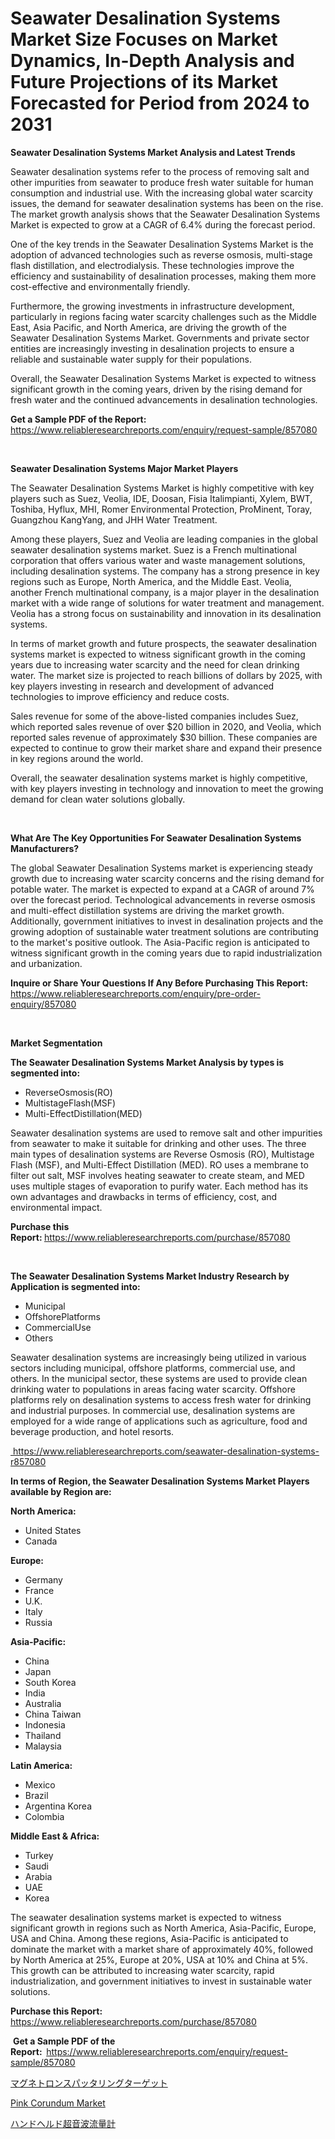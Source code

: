 <p><h1>Seawater Desalination Systems Market Size Focuses on Market Dynamics, In-Depth Analysis and Future Projections of its Market Forecasted for Period from 2024 to 2031</h1></p><p><strong>Seawater Desalination Systems Market Analysis and Latest Trends</strong></p>
<p><p>Seawater desalination systems refer to the process of removing salt and other impurities from seawater to produce fresh water suitable for human consumption and industrial use. With the increasing global water scarcity issues, the demand for seawater desalination systems has been on the rise. The market growth analysis shows that the Seawater Desalination Systems Market is expected to grow at a CAGR of 6.4% during the forecast period.</p><p>One of the key trends in the Seawater Desalination Systems Market is the adoption of advanced technologies such as reverse osmosis, multi-stage flash distillation, and electrodialysis. These technologies improve the efficiency and sustainability of desalination processes, making them more cost-effective and environmentally friendly.</p><p>Furthermore, the growing investments in infrastructure development, particularly in regions facing water scarcity challenges such as the Middle East, Asia Pacific, and North America, are driving the growth of the Seawater Desalination Systems Market. Governments and private sector entities are increasingly investing in desalination projects to ensure a reliable and sustainable water supply for their populations.</p><p>Overall, the Seawater Desalination Systems Market is expected to witness significant growth in the coming years, driven by the rising demand for fresh water and the continued advancements in desalination technologies.</p></p>
<p><strong>Get a Sample PDF of the Report:&nbsp;</strong> <a href="https://www.reliableresearchreports.com/enquiry/request-sample/857080">https://www.reliableresearchreports.com/enquiry/request-sample/857080</a></p>
<p>&nbsp;</p>
<p><strong>Seawater Desalination Systems Major Market Players</strong></p>
<p><p>The Seawater Desalination Systems Market is highly competitive with key players such as Suez, Veolia, IDE, Doosan, Fisia Italimpianti, Xylem, BWT, Toshiba, Hyflux, MHI, Romer Environmental Protection, ProMinent, Toray, Guangzhou KangYang, and JHH Water Treatment. </p><p>Among these players, Suez and Veolia are leading companies in the global seawater desalination systems market. Suez is a French multinational corporation that offers various water and waste management solutions, including desalination systems. The company has a strong presence in key regions such as Europe, North America, and the Middle East. Veolia, another French multinational company, is a major player in the desalination market with a wide range of solutions for water treatment and management. Veolia has a strong focus on sustainability and innovation in its desalination systems.</p><p>In terms of market growth and future prospects, the seawater desalination systems market is expected to witness significant growth in the coming years due to increasing water scarcity and the need for clean drinking water. The market size is projected to reach billions of dollars by 2025, with key players investing in research and development of advanced technologies to improve efficiency and reduce costs.</p><p>Sales revenue for some of the above-listed companies includes Suez, which reported sales revenue of over $20 billion in 2020, and Veolia, which reported sales revenue of approximately $30 billion. These companies are expected to continue to grow their market share and expand their presence in key regions around the world.</p><p>Overall, the seawater desalination systems market is highly competitive, with key players investing in technology and innovation to meet the growing demand for clean water solutions globally.</p></p>
<p>&nbsp;</p>
<p><strong>What Are The Key Opportunities For Seawater Desalination Systems Manufacturers?</strong></p>
<p><p>The global Seawater Desalination Systems market is experiencing steady growth due to increasing water scarcity concerns and the rising demand for potable water. The market is expected to expand at a CAGR of around 7% over the forecast period. Technological advancements in reverse osmosis and multi-effect distillation systems are driving the market growth. Additionally, government initiatives to invest in desalination projects and the growing adoption of sustainable water treatment solutions are contributing to the market's positive outlook. The Asia-Pacific region is anticipated to witness significant growth in the coming years due to rapid industrialization and urbanization.</p></p>
<p><strong>Inquire or Share Your Questions If Any Before Purchasing This Report:</strong> <a href="https://www.reliableresearchreports.com/enquiry/pre-order-enquiry/857080">https://www.reliableresearchreports.com/enquiry/pre-order-enquiry/857080</a></p>
<p>&nbsp;</p>
<p><strong>Market Segmentation</strong></p>
<p><strong>The Seawater Desalination Systems Market Analysis by types is segmented into:</strong></p>
<p><ul><li>ReverseOsmosis(RO)</li><li>MultistageFlash(MSF)</li><li>Multi-EffectDistillation(MED)</li></ul></p>
<p><p>Seawater desalination systems are used to remove salt and other impurities from seawater to make it suitable for drinking and other uses. The three main types of desalination systems are Reverse Osmosis (RO), Multistage Flash (MSF), and Multi-Effect Distillation (MED). RO uses a membrane to filter out salt, MSF involves heating seawater to create steam, and MED uses multiple stages of evaporation to purify water. Each method has its own advantages and drawbacks in terms of efficiency, cost, and environmental impact.</p></p>
<p><strong>Purchase this Report:&nbsp;</strong><a href="https://www.reliableresearchreports.com/purchase/857080">https://www.reliableresearchreports.com/purchase/857080</a></p>
<p>&nbsp;</p>
<p><strong>The Seawater Desalination Systems Market Industry Research by Application is segmented into:</strong></p>
<p><ul><li>Municipal</li><li>OffshorePlatforms</li><li>CommercialUse</li><li>Others</li></ul></p>
<p><p>Seawater desalination systems are increasingly being utilized in various sectors including municipal, offshore platforms, commercial use, and others. In the municipal sector, these systems are used to provide clean drinking water to populations in areas facing water scarcity. Offshore platforms rely on desalination systems to access fresh water for drinking and industrial purposes. In commercial use, desalination systems are employed for a wide range of applications such as agriculture, food and beverage production, and hotel resorts.</p></p>
<p><a href="https://www.reliableresearchreports.com/seawater-desalination-systems-r857080">&nbsp;https://www.reliableresearchreports.com/seawater-desalination-systems-r857080</a></p>
<p><strong>In terms of Region, the Seawater Desalination Systems Market Players available by Region are:</strong></p>
<p>
    <p> <strong> North America: </strong>
        <ul>
            <li>United States</li>
            <li>Canada</li>
        </ul>
        </p> 
    <p> <strong> Europe: </strong>
        <ul>
            <li>Germany</li>
            <li>France</li>
            <li>U.K.</li>
            <li>Italy</li>
            <li>Russia</li>
        </ul>
        </p> 
    <p> <strong> Asia-Pacific: </strong>
        <ul>
            <li>China</li>
            <li>Japan</li>
            <li>South Korea</li>
            <li>India</li>
            <li>Australia</li>
            <li>China Taiwan</li>
            <li>Indonesia</li>
            <li>Thailand</li>
            <li>Malaysia</li>
        </ul>
        </p> 
    <p> <strong> Latin America: </strong>
        <ul>
            <li>Mexico</li>
            <li>Brazil</li>
            <li>Argentina Korea</li>
            <li>Colombia</li>
        </ul>
        </p> 
    <p> <strong> Middle East & Africa: </strong>
        <ul>
            <li>Turkey</li>
            <li>Saudi</li>
            <li>Arabia</li>
            <li>UAE</li>
            <li>Korea</li>
        </ul>
    </p>
    </p>
<p><p>The seawater desalination systems market is expected to witness significant growth in regions such as North America, Asia-Pacific, Europe, USA and China. Among these regions, Asia-Pacific is anticipated to dominate the market with a market share of approximately 40%, followed by North America at 25%, Europe at 20%, USA at 10% and China at 5%. This growth can be attributed to increasing water scarcity, rapid industrialization, and government initiatives to invest in sustainable water solutions.</p></p>
<p><strong>Purchase this Report: </strong><a href="https://www.reliableresearchreports.com/purchase/857080">https://www.reliableresearchreports.com/purchase/857080</a></p>
<p>&nbsp;<strong>Get a Sample PDF of the Report:&nbsp;&nbsp;</strong><a href="https://www.reliableresearchreports.com/enquiry/request-sample/857080">https://www.reliableresearchreports.com/enquiry/request-sample/857080</a></p>
<p><strong></strong></p>
<p><p><a href="https://medium.com/@bulahhamill28/%E3%83%9E%E3%82%B0%E3%83%8D%E3%83%88%E3%83%AD%E3%83%B3%E3%82%B9%E3%83%91%E3%83%83%E3%82%BF%E3%83%AA%E3%83%B3%E3%82%B0%E3%82%BF%E3%83%BC%E3%82%B2%E3%83%83%E3%83%88%E5%B8%82%E5%A0%B4%E3%81%AE%E3%83%88%E3%83%AC%E3%83%B3%E3%83%89%E3%81%A8%E5%B8%82%E5%A0%B4%E5%88%86%E6%9E%90%E3%81%AF-2024%E5%B9%B4%E3%81%8B%E3%82%892031%E5%B9%B4%E3%81%AE%E6%9C%9F%E9%96%93%E3%81%AB%E4%BA%88%E6%B8%AC%E3%81%95%E3%82%8C%E3%81%A6%E3%81%84%E3%81%BE%E3%81%99-b63a0d1c1fa9">マグネトロンスパッタリングターゲット</a></p><p><a href="https://zircon-bluebell-299.notion.site/Pink-Corundum-Market-Size-Share-Trends-Analysis-Report-By-Material-By-Type-By-End-user-By-Regi-bab0d6fdac134ef0a324f49aba72e8d5">Pink Corundum Market</a></p><p><a href="https://medium.com/@spencerremin6/%E6%90%BA%E5%B8%AF%E7%94%A8%E8%B6%85%E9%9F%B3%E6%B3%A2%E6%B5%81%E9%87%8F%E8%A8%88%E5%B8%82%E5%A0%B4%E3%81%AE%E5%88%86%E6%9E%90-%E3%82%B0%E3%83%AD%E3%83%BC%E3%83%90%E3%83%AB%E7%94%A3%E6%A5%AD%E8%A6%96%E7%82%B9%E3%81%A8%E4%BA%88%E6%B8%AC-2024%E5%B9%B4%E3%81%8B%E3%82%892031%E5%B9%B4%E3%81%BE%E3%81%A7-66dbcd85b7e8">ハンドヘルド超音波流量計</a></p></p>